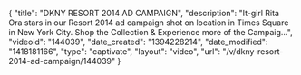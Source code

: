 {
    "title": "DKNY RESORT 2014 AD CAMPAIGN",
    "description": "It-girl Rita Ora stars in our Resort 2014 ad campaign shot on location in Times Square in New York City. Shop the Collection & Experience more of the Campaig...",
    "videoid": "144039",
    "date_created": "1394228214",
    "date_modified": "1418181166",
    "type": "captivate",
    "layout": "video",
    "url": "\/v\/dkny-resort-2014-ad-campaign\/144039"
}